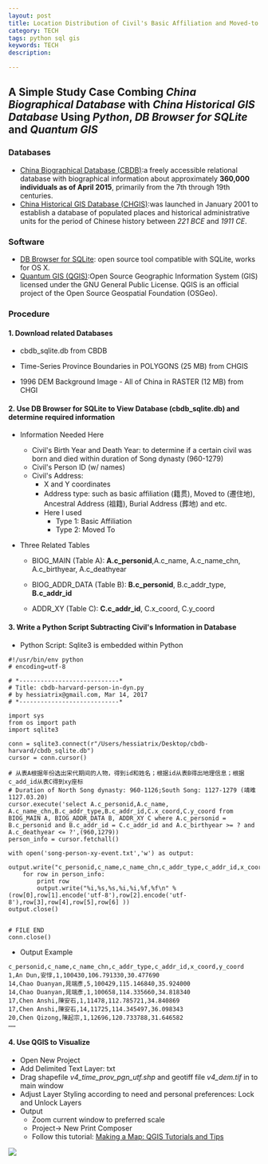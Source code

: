 ```yaml
---
layout: post
title: Location Distribution of Civil's Basic Affiliation and Moved-to Destinations in Song Dynasty of China (960-1279)
category: TECH
tags: python sql gis
keywords: TECH
description:

---
```


## A Simple Study Case Combing *China Biographical Database* with *China Historical GIS Database* Using *Python*, *DB Browser for SQLite* and *Quantum GIS*

### Databases

- [China Biographical Database (CBDB)]( http://projects.iq.harvard.edu/cbdb):a freely accessible relational database with biographical information about approximately **360,000 individuals as of April 2015**, primarily from the 7th through 19th centuries.
- [China Historical GIS Database (CHGIS)]( https://www.fas.harvard.edu/~chgis/data/):was launched in January 2001 to establish a database of populated places and historical administrative units for the period of Chinese history between *221 BCE* and *1911 CE*.  

### Software

- [DB Browser for SQLite](http://sqlitebrowser.org/): open source tool compatible with SQLite, works for OS X.
- [Quantum GIS (QGIS)](http://www.qgis.org/en/site/):Open Source Geographic Information System (GIS) licensed under the GNU
  General Public License. QGIS is an official project of the Open Source Geospatial Foundation (OSGeo).

### Procedure

#### 1. Download related Databases

- cbdb_sqlite.db from CBDB
- Time-Series Province Boundaries in POLYGONS (25 MB) from CHGIS


- 1996 DEM Background Image - All of China in RASTER (12 MB) from CHGI

#### 2. Use DB Browser for SQLite to View Database (cbdb_sqlite.db) and determine required information

- Information Needed Here

  - Civil's Birth Year and Death Year: to determine if a certain civil was born and died within duration of Song dynasty (960-1279)
  - Civil's Person ID (w/ names)
  - Civil's Address:
    - X and Y coordinates
    - Address type: such as basic affiliation (籍贯), Moved to (遷住地), Ancestral Address (祖籍), Burial Address (葬地) and etc.
    - Here I used
      - Type 1: Basic Affiliation
      - Type 2: Moved To

- Three Related Tables

  - BIOG_MAIN (Table A): **A.c_personid**,A.c_name, A.c_name_chn, A.c_birthyear, A.c_deathyear

  - BIOG_ADDR_DATA (Table B): **B.c_personid**, B.c_addr_type, **B.c_addr_id**

  - ADDR_XY (Table C): **C.c_addr_id**, C.x_coord, C.y_coord

#### 3. Write a Python Script Subtracting Civil's Information in Database

- Python Script: Sqlite3 is embedded within Python

```
#!/usr/bin/env python
# encoding=utf-8

# *----------------------------*
# Title: cbdb-harvard-person-in-dyn.py
# by hessiatrix@gmail.com, Mar 14, 2017
# *----------------------------*

import sys
from os import path
import sqlite3

conn = sqlite3.connect(r"/Users/hessiatrix/Desktop/cbdb-harvard/cbdb_sqlite.db")
cursor = conn.cursor()

# 从表A根据年份选出宋代期间的人物，得到id和姓名；根据id从表B得出地理信息；根据c_add_id从表C得到xy座标
# Duration of North Song dynasty: 960-1126;South Song: 1127-1279 (靖难1127.03.20)
cursor.execute('select A.c_personid,A.c_name, A.c_name_chn,B.c_addr_type,B.c_addr_id,C.x_coord,C.y_coord from BIOG_MAIN A, BIOG_ADDR_DATA B, ADDR_XY C where A.c_personid = B.c_personid and B.c_addr_id = C.c_addr_id and A.c_birthyear >= ? and A.c_deathyear <= ?',(960,1279))
person_info = cursor.fetchall()

with open('song-person-xy-event.txt','w') as output:
	output.write("c_personid,c_name,c_name_chn,c_addr_type,c_addr_id,x_coord,y_coord\n")
	for row in person_info:
		print row
		output.write("%i,%s,%s,%i,%i,%f,%f\n" % (row[0],row[1].encode('utf-8'),row[2].encode('utf-8'),row[3],row[4],row[5],row[6] ))
output.close()


# FILE END
conn.close()
```

- Output Example

```
c_personid,c_name,c_name_chn,c_addr_type,c_addr_id,x_coord,y_coord
1,An Dun,安惇,1,100430,106.791330,30.477690
14,Chao Duanyan,晁端彥,5,100429,115.146840,35.924000
14,Chao Duanyan,晁端彥,1,100658,114.335660,34.818340
17,Chen Anshi,陳安石,1,11478,112.785721,34.840869
17,Chen Anshi,陳安石,14,11725,114.345497,36.098343
20,Chen Qizong,陳起宗,1,12696,120.733788,31.646582
……
```
#### 4. Use QGIS to Visualize
- Open New Project
- Add Delimited Text Layer: txt
- Drag shapefile *v4_time_prov_pgn_utf.shp* and geotiff file *v4_dem.tif* in to main window
- Adjust Layer Styling according to need and personal preferences: Lock and Unlock Layers
- Output
  - Zoom current window to preferred scale
  - Project-> New Print Composer
  - Follow this tutorial: [Making a Map: QGIS Tutorials and Tips](http://www.qgistutorials.com/en/docs/making_a_map.html)

![](/public/img/posts/20170314/print-cbdb-song-person.png)
